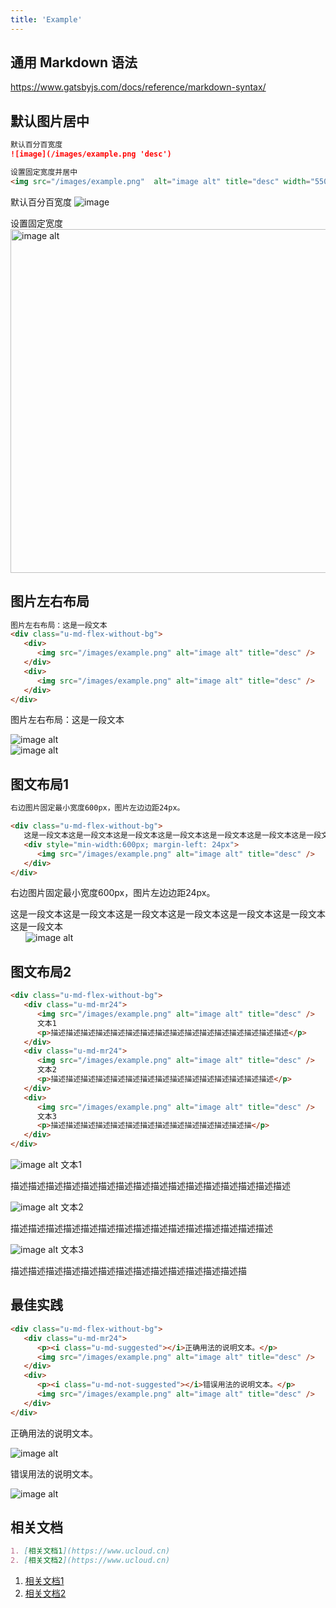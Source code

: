 ```yaml
---
title: 'Example'
---
```


## 通用 Markdown 语法

https://www.gatsbyjs.com/docs/reference/markdown-syntax/

## 默认图片居中

```md
默认百分百宽度
![image](/images/example.png 'desc')

设置固定宽度并居中
<img src="/images/example.png"  alt="image alt" title="desc" width="550" align="center" />
```

默认百分百宽度
![image](/images/example.png 'desc')

设置固定宽度
<img src="/images/example.png"  alt="image alt" title="desc" width="550" align="center" />

## 图片左右布局

```md
图片左右布局：这是一段文本
<div class="u-md-flex-without-bg">
   <div>
      <img src="/images/example.png" alt="image alt" title="desc" />
   </div>
   <div>
      <img src="/images/example.png" alt="image alt" title="desc" />
   </div>
</div>
```

图片左右布局：这是一段文本
<div class="u-md-flex-without-bg">
   <div>
      <img src="/images/example.png" alt="image alt" title="desc" />
   </div>
   <div>
      <img src="/images/example.png" alt="image alt" title="desc" />
   </div>
</div>

## 图文布局1

```md
右边图片固定最小宽度600px，图片左边边距24px。

<div class="u-md-flex-without-bg">
   这是一段文本这是一段文本这是一段文本这是一段文本这是一段文本这是一段文本这是一段文本
   <div style="min-width:600px; margin-left: 24px">
      <img src="/images/example.png" alt="image alt" title="desc" />
   </div>
</div>
```

右边图片固定最小宽度600px，图片左边边距24px。

<div class="u-md-flex-without-bg">
   这是一段文本这是一段文本这是一段文本这是一段文本这是一段文本这是一段文本这是一段文本
   <div style="min-width:600px; margin-left: 24px">
      <img src="/images/example.png" alt="image alt" title="desc" />
   </div>
</div>

## 图文布局2

```md
<div class="u-md-flex-without-bg">
   <div class="u-md-mr24">
      <img src="/images/example.png" alt="image alt" title="desc" />
      文本1
      <p>描述描述描述描述描述描述描述描述描述描述描述描述描述描述描述描述</p>
   </div>
   <div class="u-md-mr24">
      <img src="/images/example.png" alt="image alt" title="desc" />
      文本2
      <p>描述描述描述描述描述描述描述描述描述描述描述描述描述描述描述</p>
   </div>
   <div>
      <img src="/images/example.png" alt="image alt" title="desc" />
      文本3
      <p>描述描述描述描述描述描述描述描述描述描述描述描述描述描</p>
   </div>
</div>
```

<div class="u-md-flex-without-bg">
   <div class="u-md-mr24">
      <img src="/images/example.png" alt="image alt" title="desc" />
      文本1
      <p>描述描述描述描述描述描述描述描述描述描述描述描述描述描述描述描述</p>
   </div>
   <div class="u-md-mr24">
      <img src="/images/example.png" alt="image alt" title="desc" />
      文本2
      <p>描述描述描述描述描述描述描述描述描述描述描述描述描述描述描述</p>
   </div>
   <div>
      <img src="/images/example.png" alt="image alt" title="desc" />
      文本3
      <p>描述描述描述描述描述描述描述描述描述描述描述描述描述描</p>
   </div>
</div>

## 最佳实践

```md
<div class="u-md-flex-without-bg">
   <div class="u-md-mr24">
      <p><i class="u-md-suggested"></i>正确用法的说明文本。</p>
      <img src="/images/example.png" alt="image alt" title="desc" />
   </div>
   <div>
      <p><i class="u-md-not-suggested"></i>错误用法的说明文本。</p>
      <img src="/images/example.png" alt="image alt" title="desc" />
   </div>
</div>
```

<div class="u-md-flex-without-bg">
   <div class="u-md-mr24">
      <p><i class="u-md-suggested"></i>正确用法的说明文本。</p>
      <img src="/images/example.png" alt="image alt" title="desc" />
   </div>
   <div>
      <p><i class="u-md-not-suggested"></i>错误用法的说明文本。</p>
      <img src="/images/example.png" alt="image alt" title="desc" />
   </div>
</div>

## 相关文档

```md
1. [相关文档1](https://www.ucloud.cn)
2. [相关文档2](https://www.ucloud.cn)
```

1. [相关文档1](https://www.ucloud.cn)
2. [相关文档2](https://www.ucloud.cn)